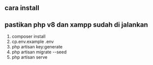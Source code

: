 ## cara install

## pastikan php v8 dan xampp sudah di jalankan

1. composer install
2. cp.env.example .env
3. php artisan key:generate
4. php artisan migrate --seed
5. php artisan serve

